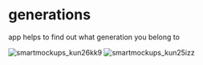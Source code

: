 # generations
app helps to find out what generation you belong to


![smartmockups_kun26kk9](https://user-images.githubusercontent.com/66072196/136846773-7178eb62-2e7d-459c-8aac-a4c6edecddfb.jpg)
![smartmockups_kun25izz](https://user-images.githubusercontent.com/66072196/136846777-42a697b0-d60b-4730-81f4-04b546d1c3e7.jpg)
